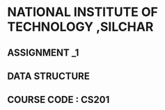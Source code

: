 # NATIONAL INSTITUTE OF TECHNOLOGY ,SILCHAR
## ASSIGNMENT _1
## DATA STRUCTURE
## COURSE CODE : CS201
